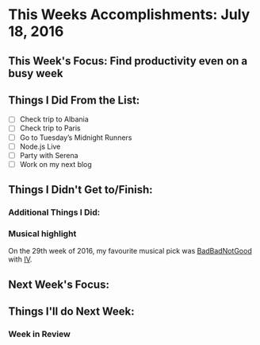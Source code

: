# This Weeks Accomplishments: July 18, 2016

## This Week's Focus: Find productivity even on a busy week

## Things I Did From the List:
- [ ] Check trip to Albania
- [ ] Check trip to Paris
- [ ] Go to Tuesday’s Midnight Runners
- [ ] Node.js Live
- [ ] Party with Serena
- [ ] Work on my next blog

## Things I Didn't Get to/Finish:

### Additional Things I Did:

### Musical highlight
On the 29th week of 2016, my favourite musical pick was [BadBadNotGood](https://www.facebook.com/BADBADNOTGOOD-215708555125814/) with [IV](https://open.spotify.com/album/6I6jAnCBZZOF94RIlnrD7g).

## Next Week's Focus:

## Things I'll do Next Week:

### Week in Review
